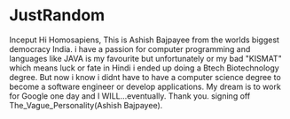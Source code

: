 # JustRandom
Inceput
Hi Homosapiens,
This is Ashish Bajpayee from the worlds biggest democracy India.
i have a passion for computer programming and languages like JAVA is my favourite but unfortunately or my bad "KISMAT" which means luck or fate in Hindi i ended up doing a Btech Biotechnology degree. But now i know i didnt have to have a computer science degree to become a software engineer or develop applications.
My dream is to work for Google  one day and I WILL...eventually.
Thank you.
signing off
The_Vague_Personality(Ashish Bajpayee).
